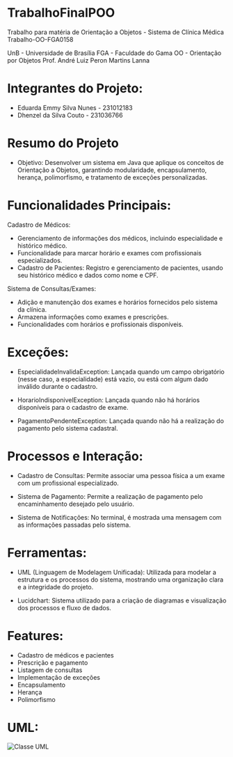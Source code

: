 # TrabalhoFinalPOO
Trabalho para matéria de Orientação a Objetos - Sistema de Clínica Médica
Trabalho-OO-FGA0158

UnB - Universidade de Brasília
FGA - Faculdade do Gama
OO - Orientação por Objetos
Prof. André Luiz Peron Martins Lanna

# Integrantes do Projeto:
- Eduarda Emmy Silva Nunes - 231012183
- Dhenzel da Silva Couto - 231036766


# Resumo do Projeto
- Objetivo:
Desenvolver um sistema em Java que aplique os conceitos de Orientação a Objetos, garantindo modularidade, encapsulamento, herança, polimorfismo, e tratamento de exceções personalizadas.


# Funcionalidades Principais:
Cadastro de Médicos:

- Gerenciamento de informações dos médicos, incluindo especialidade e histórico médico.
- Funcionalidade para marcar horário e exames com profissionais especializados.
- Cadastro de Pacientes: Registro e gerenciamento de pacientes, usando seu histórico médico e dados como nome e CPF.

Sistema de Consultas/Exames:
- Adição e manutenção dos exames e horários fornecidos pelo sistema da clínica.
- Armazena informações como exames e prescrições.
- Funcionalidades com horários e profissionais disponíveis.



# Exceções:
- EspecialidadeInvalidaException: Lançada quando um campo obrigatório (nesse caso, a especialidade) está vazio, ou está com algum dado inválido durante o cadastro.

- HorarioIndisponivelException: Lançada quando não há horários disponíveis para o cadastro de exame.

- PagamentoPendenteException: Lançada quando não há a realização do pagamento pelo sistema cadastral.

# Processos e Interação:
- Cadastro de Consultas: Permite associar uma pessoa física a um exame com um profissional especializado.

- Sistema de Pagamento: Permite a realização de pagamento pelo encaminhamento desejado pelo usuário.

- Sistema de Notificações: No terminal, é mostrada uma mensagem com as informações passadas pelo sistema.


# Ferramentas:

- UML (Linguagem de Modelagem Unificada): Utilizada para modelar a estrutura e os processos do sistema, mostrando uma organização clara e a integridade do projeto.

- Lucidchart: Sistema utilizado para a criação de diagramas e visualização dos processos e fluxo de dados.

# Features:
- Cadastro de médicos e pacientes
- Prescrição e pagamento
- Listagem de consultas
- Implementação de exceções
- Encapsulamento
- Herança
- Polimorfismo


# UML:

![Classe UML](https://github.com/user-attachments/assets/a5f0eee6-b5ef-40c5-bc9e-1dcea6e8466d)










